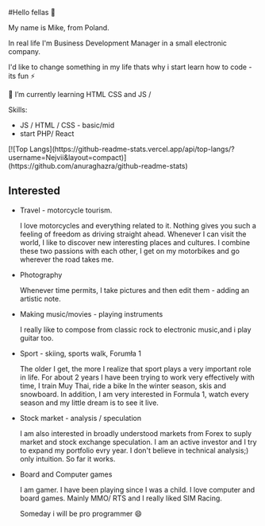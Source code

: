 #Hello fellas 👋


My name is Mike, from Poland.

In real life I'm Business Development Manager in a small electronic company.

I'd like to change something in my life thats why i start learn how to code - its fun ⚡

🌱 I’m currently learning HTML CSS and JS / 

Skills:
<ul>
<li> 
  JS / HTML / CSS - basic/mid
  </li>
  <li>
start PHP/ React
  </li>  
</ul>
[![Top Langs](https://github-readme-stats.vercel.app/api/top-langs/?username=Nejvii&layout=compact)](https://github.com/anuraghazra/github-readme-stats)


<h2>Interested</h2>
<ul>
  <li>Travel - motorcycle tourism.</li>
    <p>
      I love motorcycles and everything related to it.
    Nothing gives you such a feeling of freedom as driving straight ahead.
    Whenever I can visit the world, I like to discover new interesting places and cultures.
    I combine these two passions with each other, I get on my motorbikes and go wherever the road takes me.
     </p>
  <li>Photography</li>
    <p>
      Whenever time permits, I take pictures and then edit them - adding an artistic note.
     </p>
  <li>Making music/movies - playing instruments</li>
    <p>
      I really like to compose from classic rock to electronic music,and i play guitar too.
     </p>
  <li>Sport - skiing, sports walk, Forumła 1</li>
    <p>
      The older I get, the more I realize that sport plays a very important role in life.
    For about 2 years I have been trying to work very effectively with time, I train Muy Thai, ride a bike
    In the winter season, skis and snowboard.
    In addition, I am very interested in Formula 1, watch every season and my little dream is to see it live.
     </p>
  <li>Stock market - analysis / speculation</li>
    <p>
      I am also interested in broadly understood markets from Forex to suply market and stock exchange speculation.
    I am an active investor and I try to expand my portfolio evry year.
    I don't believe in technical analysis;) only intuition. So far it works.
     </p>
  <li>Board and Computer games</li>
    <p>
      I am gamer. I have been playing since I was a child. I love computer and board games.
    Mainly MMO/ RTS and I really liked SIM Racing.
      </p>
Someday i will be pro programmer 😄 
  
</ul>

<!--
**Nejvii/Nejvii** is a ✨ _special_ ✨ repository because its `README.md` (this file) appears on your GitHub profile.

Here are some ideas to get you started:

- 🔭 I’m currently working on ...
- 🌱 I’m currently learning ...
- 👯 I’m looking to collaborate on ...
- 🤔 I’m looking for help with ...
- 💬 Ask me about ...
- 📫 How to reach me: ...
- 😄 Pronouns: ...
- ⚡ Fun fact: ...
-->
